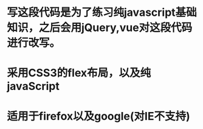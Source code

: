# 写这段代码是为了练习纯javascript基础知识，之后会用jQuery,vue对这段代码进行改写。
# 采用CSS3的flex布局，以及纯javaScript
# 适用于firefox以及google(对IE不支持)
